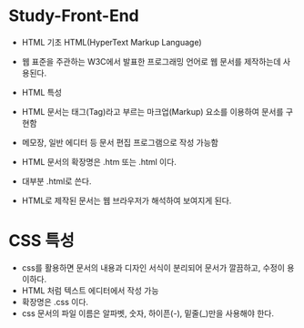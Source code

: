 # Study-Front-End


- HTML 기초 HTML(HyperText Markup Language)
- 웹 표준을 주관하는 W3C에서 발표한 프로그래밍 언어로 웹 문서를 제작하는데 사용된다.

- HTML 특성
- HTML 문서는 태그(Tag)라고 부르는 마크업(Markup) 요소를 이용하여 문서를 구현함
- 메모장, 일반 에디터 등 문서 편집 프로그램으로 작성 가능함
- HTML 문서의 확장명은 .htm 또는 .html 이다.
- 대부분 .html로 쓴다.
- HTML로 제작된 문서는 웹 브라우저가 해석하여 보여지게 된다.





# CSS 특성
- css를 활용하면 문서의 내용과 디자인 서식이 분리되어 문서가 깔끔하고, 수정이 용이하다.
- HTML 처럼 텍스트 에디터에서 작성 가능
- 확장명은 .css 이다.
- css 문서의 파일 이름은 알파벳, 숫자, 하이픈(-), 밑줄(_)만을 사용해야 한다.

